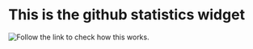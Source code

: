 # This is the github statistics widget

![Follow the link to check how this works.](http://www.screencast.com/t/9K7t34Esn9)
